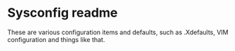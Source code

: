 # Sysconfig readme #

These are various configuration items and defaults, such as .Xdefaults,
VIM configuration and things like that.
